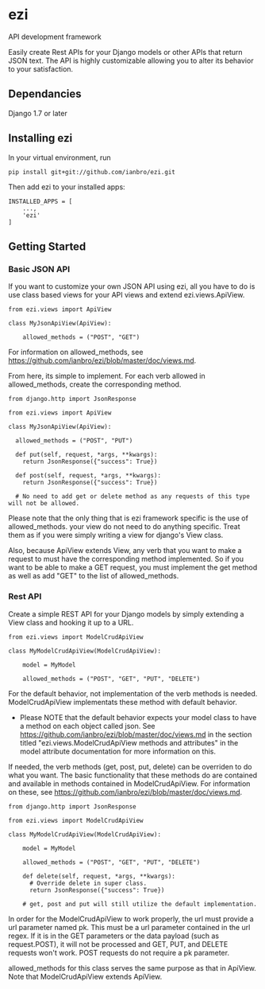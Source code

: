 # ezi
API development framework

Easily create Rest APIs for your Django models or other APIs that return JSON text. The API is highly customizable allowing you to alter its behavior to your satisfaction.

## Dependancies
Django 1.7 or later

## Installing ezi
In your virtual environment, run

```pip install git+git://github.com/ianbro/ezi.git```

Then add ezi to your installed apps:

```
INSTALLED_APPS = [
    ...,
    'ezi'
]
```

## Getting Started

### Basic JSON API
If you want to customize your own JSON API using ezi, all you have to do is use class based views for your
API views and extend ezi.views.ApiView.

```
from ezi.views import ApiView

class MyJsonApiView(ApiView):

    allowed_methods = ("POST", "GET")
```

For information on allowed_methods, see https://github.com/ianbro/ezi/blob/master/doc/views.md.

From here, its simple to implement. For each verb allowed in allowed_methods, create the corresponding method.

```
from django.http import JsonResponse

from ezi.views import ApiView

class MyJsonApiView(ApiView):

  allowed_methods = ("POST", "PUT")

  def put(self, request, *args, **kwargs):
    return JsonResponse({"success": True})

  def post(self, request, *args, **kwargs):
    return JsonResponse({"success": True})

  # No need to add get or delete method as any requests of this type will not be allowed.
```

Please note that the only thing that is ezi framework specific is the use of allowed_methods. your view do not need to do anything specific. Treat them as if you were simply writing a view for django's View class.

Also, because ApiView extends View, any verb that you want to make a request to must have the corresponding method implemented. So if you want to be able to make a GET request, you must implement the get method as well as add "GET" to the list of allowed_methods.

### Rest API
Create a simple REST API for your Django models by simply extending a View class and hooking it up to a URL.

```
from ezi.views import ModelCrudApiView

class MyModelCrudApiView(ModelCrudApiView):

    model = MyModel

    allowed_methods = ("POST", "GET", "PUT", "DELETE")
```

For the default behavior, not implementation of the verb methods is needed. ModelCrudApiView implementats these method with default behavior.

* Please NOTE that the default behavior expects your model class to have a method on each object called json. See https://github.com/ianbro/ezi/blob/master/doc/views.md in the section titled "ezi.views.ModelCrudApiView methods and attributes" in the model attribute documentation for more information on this.

If needed, the verb methods (get, post, put, delete) can be overriden to do what you want. The basic functionality that these methods do are contained and available in methods contained in ModelCrudApiView. For information on these, see https://github.com/ianbro/ezi/blob/master/doc/views.md.

```
from django.http import JsonResponse

from ezi.views import ModelCrudApiView

class MyModelCrudApiView(ModelCrudApiView):

    model = MyModel

    allowed_methods = ("POST", "GET", "PUT", "DELETE")

    def delete(self, request, *args, **kwargs):
      # Override delete in super class.
      return JsonResponse({"success": True})

    # get, post and put will still utilize the default implementation.
```

In order for the ModelCrudApiView to work properly, the url must provide a url parameter named pk. This must be a url parameter contained in the url regex. If it is in the GET parameters or the data payload (such as request.POST), it will not be processed and GET, PUT, and DELETE requests won't work. POST requests do not require a pk parameter.

allowed_methods for this class serves the same purpose as that in ApiView. Note that ModelCrudApiView extends ApiView.
